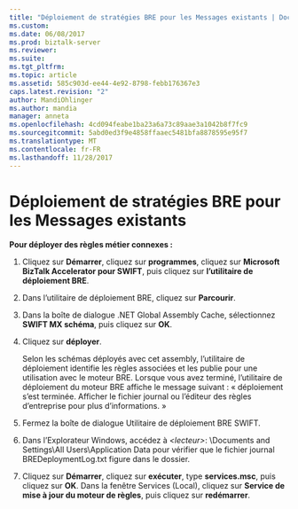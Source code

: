 ```yaml
---
title: "Déploiement de stratégies BRE pour les Messages existants | Documents Microsoft"
ms.custom: 
ms.date: 06/08/2017
ms.prod: biztalk-server
ms.reviewer: 
ms.suite: 
ms.tgt_pltfrm: 
ms.topic: article
ms.assetid: 585c903d-ee44-4e92-8798-febb176367e3
caps.latest.revision: "2"
author: MandiOhlinger
ms.author: mandia
manager: anneta
ms.openlocfilehash: 4cd094feabe1ba23a6a73c89aae3a1042b8f7fc9
ms.sourcegitcommit: 5abd0ed3f9e4858ffaaec5481bfa8878595e95f7
ms.translationtype: MT
ms.contentlocale: fr-FR
ms.lasthandoff: 11/28/2017
---
```

# <a name="deploying-bre-policies-for-existing-messages"></a>Déploiement de stratégies BRE pour les Messages existants
**Pour déployer des règles métier connexes :**  
  
1.  Cliquez sur **Démarrer**, cliquez sur **programmes**, cliquez sur **Microsoft BizTalk Accelerator pour SWIFT**, puis cliquez sur **l’utilitaire de déploiement BRE**.  
  
2.  Dans l’utilitaire de déploiement BRE, cliquez sur **Parcourir**.  
  
3.  Dans la boîte de dialogue .NET Global Assembly Cache, sélectionnez **SWIFT MX schéma**, puis cliquez sur **OK**.  
  
4.  Cliquez sur **déployer**.  
  
     Selon les schémas déployés avec cet assembly, l’utilitaire de déploiement identifie les règles associées et les publie pour une utilisation avec le moteur BRE. Lorsque vous avez terminé, l’utilitaire de déploiement du moteur BRE affiche le message suivant : « déploiement s’est terminée. Afficher le fichier journal ou l’éditeur des règles d’entreprise pour plus d’informations. »  
  
5.  Fermez la boîte de dialogue Utilitaire de déploiement BRE SWIFT.  
  
6.  Dans l’Explorateur Windows, accédez à  *\<lecteur\>*: \Documents and Settings\All Users\Application Data pour vérifier que le fichier journal BREDeploymentLog.txt figure dans le dossier.  
  
7.  Cliquez sur **Démarrer**, cliquez sur **exécuter**, type **services.msc**, puis cliquez sur **OK**. Dans la fenêtre Services (Local), cliquez sur **Service de mise à jour du moteur de règles**, puis cliquez sur **redémarrer**.